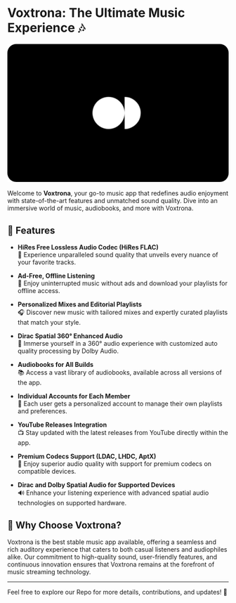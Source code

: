 # Voxtrona: The Ultimate Music Experience 🎶

![Voxtrona](img/Untitled(1)-modified.png)

Welcome to **Voxtrona**, your go-to music app that redefines audio enjoyment with state-of-the-art features and unmatched sound quality. Dive into an immersive world of music, audiobooks, and more with Voxtrona.

## 🚀 Features

- **HiRes Free Lossless Audio Codec (HiRes FLAC)**  
  🎵 Experience unparalleled sound quality that unveils every nuance of your favorite tracks.

- **Ad-Free, Offline Listening**  
  🚫 Enjoy uninterrupted music without ads and download your playlists for offline access.

- **Personalized Mixes and Editorial Playlists**  
  🎧 Discover new music with tailored mixes and expertly curated playlists that match your style.

- **Dirac Spatial 360° Enhanced Audio**  
  🌌 Immerse yourself in a 360° audio experience with customized auto quality processing by Dolby Audio.

- **Audiobooks for All Builds**  
  📚 Access a vast library of audiobooks, available across all versions of the app.

- **Individual Accounts for Each Member**  
  👤 Each user gets a personalized account to manage their own playlists and preferences.

- **YouTube Releases Integration**  
  📺 Stay updated with the latest releases from YouTube directly within the app.

- **Premium Codecs Support (LDAC, LHDC, AptX)**  
  🎼 Enjoy superior audio quality with support for premium codecs on compatible devices.

- **Dirac and Dolby Spatial Audio for Supported Devices**  
  🔊 Enhance your listening experience with advanced spatial audio technologies on supported hardware.

## 🌟 Why Choose Voxtrona?

Voxtrona is the best stable music app available, offering a seamless and rich auditory experience that caters to both casual listeners and audiophiles alike. Our commitment to high-quality sound, user-friendly features, and continuous innovation ensures that Voxtrona remains at the forefront of music streaming technology.

---

Feel free to explore our Repo for more details, contributions, and updates! 🎉
